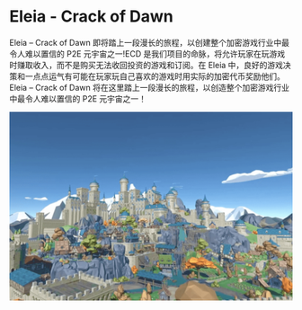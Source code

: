 # Eleia - Crack of Dawn

Eleia – Crack of Dawn 即将踏上一段漫长的旅程，以创建整个加密游戏行业中最令人难以置信的 P2E 元宇宙之一!ECD 是我们项目的命脉，将允许玩家在玩游戏时赚取收入，而不是购买无法收回投资的游戏和订阅。在 Eleia 中，良好的游戏决策和一点点运气有可能在玩家玩自己喜欢的游戏时用实际的加密代币奖励他们。Eleia – Crack of Dawn 将在这里踏上一段漫长的旅程，以创造整个加密游戏行业中最令人难以置信的 P2E 元宇宙之一！

![eleiacrackofdawn-dapp-games-bsc-image2_452a27d0729501b10d2bfcd2cbe5082a](eleiacrackofdawn-dapp-games-bsc-image2_452a27d0729501b10d2bfcd2cbe5082a.png)
